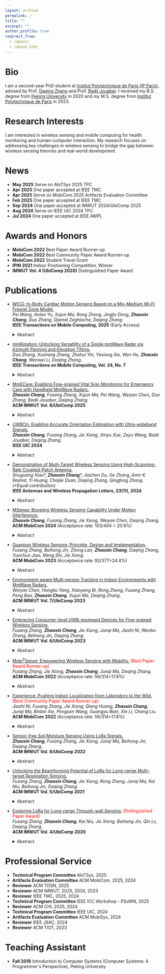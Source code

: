 ```yaml
---
layout: archive
permalink: /
title: ""
excerpt: ""
author_profile: true
redirect_from: 
  - /about/
  - /about.html
---
```


Bio
======
I am a second-year PhD student at [Institut Polytechnique de Paris (IP Paris)](https://www.ip-paris.fr/en), advised by Prof. [Daqing Zhang](https://scholar.google.com.hk/citations?hl=en&user=qn8CqEYAAAAJ&view_op=list_works&sortby=pubdate) and Prof. [Badii Jouaber](https://badiijouaber.wp.imtbs-tsp.eu/en/biography/). I received my B.S. degree from [Peking University](https://english.pku.edu.cn/) in 2020 and my M.S. degree from [Institut Polytechnique de Paris](https://www.ip-paris.fr/en) in 2023.

Research Interests
======
I am interested in wireless sensing and mobile computing for health monitoring and human-computer interaction. My research focuses on addressing key challenges in wireless sensing to bridge the gap between wireless sensing theories and real-world development.

News
======

- **May 2025** Serve on AIoTSys 2025 TPC
- **Apr 2025** One paper accepted at IEEE TMC
- **Apr 2025** Serve on MobiCom 2025 Artifacts Evaluation Committee
- **Feb 2025** One paper accepted at IEEE TMC
- **Sep 2024** One paper accepted at IMWUT 2024/UbiComp 2025
- **Aug 2024** Serve on IEEE UIC 2024 TPC
- **Jul 2024** One paper accepted at IEEE AWPL

Awards and Honors
======

- **MobiCom 2022** Best Paper Award Runner-up
- **MobiCom 2022** Best Community Paper Award Runner-up
- **MobiCom 2022** Student Travel Grant
- **IPIN 2021** Indoor Positioning Competition, Winner
- **IMWUT Vol. 4 (UbiComp 2020)** Distinguished Paper Award

Publications
======

- [WiCG: In-Body Cardiac Motion Sensing Based on a Mix-Medium Wi-Fi Fresnel Zone Model.](https://ieeexplore.ieee.org/document/10978106)\
  *Pei Wang, Anlan Yu, Xujun Ma, Rong Zheng, Jingfu Dong, <strong>Zhaoxin Chang</strong>, Duo Zhang, Djamal Zeghlache, Daqing Zhang.*\
  **IEEE Transactions on Mobile Computing, 2025** (Early Access)
  <details>
    <summary>Abstract</summary>
    <div style="font-size: smaller;">
    Cardiovascular diseases (CVDs) are a leading cause of mortality worldwide, highlighting the critical need for accurate and continuous heart health monitoring. Electrocardiograms (ECG), considered as the golden standard for diagnosing and monitoring heart-related conditions, offer precise measurements but require direct skin contact, limiting their practicality for long-term and everyday use. On the other hand, existing RF sensing techniques that analyze signals reflected off the skin struggle to distinguish micro cardiac motions of the heart due to weak motion amplitude and respiration interference at the chest wall. To overcome these limitations, we introduce WiCG, a novel contact-less cardiac motion monitoring system that employs 2.4 GHz Wi-Fi signals to penetrate the chest and detect subtle cardiac movements. A mix-medium Wi-Fi Fresnel zone model is developed to explain the enhanced phase sensitivity of in-body Wi-Fi signals, which is crucial for accurately detecting cardiac motions. By strategically positioning antennas near the heart, WiCG captures ventricular motions effectively. A novel cardiac Doppler method is proposed to suppress phase noise and interference from static paths and extract the time interval between the systole and diastole of the ventricular. Extensive experiments demonstrate that the proposed system can robustly estimate the R-R and Q-T intervals of human cardiac cycles across 21 subjects and different environments with an average accuracy of 99.22% and 92.8%, achieving performance comparable to ECG.
      </div>
  </details>

- [mmRotation: Unlocking Versatility of a Single mmWave Radar via Azimuth Panning and Elevation Tilting.](https://ieeexplore.ieee.org/document/10878446)\
  *Duo Zhang, Xusheng Zhang, Zhehui Yin, Yaxiong Xie, Wen He, **Zhaoxin Chang**, Wenwei Li, Daqing Zhang.*\
  **IEEE Transactions on Mobile Computing, Vol. 24, No. 7**
  <details>
    <summary>Abstract</summary>
    <div style="font-size: smaller;">
    Indoor mmWave-based sensing technologies have garnered substantial interest from both the industrial and academic. Yet, the intrinsic challenge posed by the limited Field-of-View (FOV) of mmWave radars significantly restricts their coverage. This limitation necessitates careful selection of installation positions and orientations to optimize performance, thereby severely curtailing the versatility and widespread adoption of these systems. Traditionally, expanding coverage involved increasing the number of radar units. This paper introduces a novel approach to enhance the FOV by incorporating mobility, achieved by affixing the radar onto a pan-tilt unit capable of rotating along both the horizontal and azimuthal. Nevertheless, the disparity between the pan-tilt and the radar presents significant challenges for accurately rotating the radar's orientation. To mitigate this, we propose an automated calibration algorithm for radar and pan-tilt, ensuring precise calibration. Additionally, we have devised a radar orientation adjustment algorithm intended to automatically align the radar's FOV with the positions of detected objects to facilitate various applications. Through three case studies, we have demonstrated that mmRotation can greatly expand the sensing range, enabling support for multiple applications on a single radar, such as vital signs monitoring and fall detection. Comprehensive experimental results underscore that our system surpasses the current state-of-the-art (SOTA).
      </div>
  </details>

- [MmECare: Enabling Fine-grained Vital Sign Monitoring for Emergency Care with Handheld MmWave Radars.](https://doi.org/10.1145/3699766)\
  *<strong>Zhaoxin Chang</strong>, Fusang Zhang, Xujun Ma, Pei Wang, Weiyan Chen, Duo Zhang, Badii Jouaber, Daqing Zhang.* \
  **ACM IMWUT Vol. 8/UbiComp 2025**
  <details>
    <summary>Abstract</summary>
      <p align="center">
        <img src="/files/mmecare.png" alt="图片描述" width="700px">
      </p>
    <div style="font-size: smaller;">
    Fine-grained vital sign monitoring in emergency care is crucial for accurately assessing patient conditions, predicting disease progression, and formulating effective rescue plans. In non-hospital settings, limited equipment often necessitates manual observation of respiration and heartbeat, which can lead to significant errors. Contactless monitoring using wireless signals offers a promising alternative. Unlike traditional systems that require stationary devices for contactless sensing, handheld devices are more practical for rescuers during emergency care. However, sensing performance can be severely compromised by involuntary hand movements. Previous research has achieved respiration monitoring with handheld devices, but the randomness of hand motion still prevents reliable heartbeat monitoring. In this paper, we first demonstrate that the key to mitigating the effects of device motion lies in accurately estimating the motion direction. We then introduce a novel method that uses two static objects, i.e., corner reflectors, to precisely estimate the random motion direction of the device. These reflectors can be quickly and easily deployed by the rescuer before initiating vital sign monitoring, enabling a more thorough elimination of device motion effects. Comprehensive experiments validate the effectiveness of our solution using mmWave radar. Real-world tests demonstrate that our system can accurately monitor both respiration and heartbeat with handheld devices, significantly enhancing emergency medical response by improving the accuracy and feasibility of vital sign monitoring in urgent situations.
      </div>
  </details>

- [UWBOri: Enabling Accurate Orientation Estimation with Ultra-wideband Signals.](https://ieeexplore.ieee.org/document/10925144)\
  *<strong>Zhaoxin Chang</strong>, Fusang Zhang, Jie Xiong, Xinyu Xue, Zeyu Wang, Badii Jouaber, Daqing Zhang.* \
  **IEEE UIC 2024**
  <details>
    <summary>Abstract</summary>
      <p align="center">
        <img src="/files/uwbori.png" alt="图片描述" width="700px">
      </p>
    <div style="font-size: smaller;">
    The development of smart devices has highlighted the need for human-device interaction. A key aspect of this interaction lies in the estimation of the physical orientation of the device, which is crucial for various applications. Conventional methods employing Inertial Measurement Units (IMU) encounter limitations such as cumulative errors and magnetic interference. In this paper, we propose UWBOri, a novel method for orientation estimation using Ultra-wideband (UWB) technology. UWB technology, which is increasingly integrated into smart devices, offers superior ranging accuracy owing to its large bandwidth. By leveraging the localization information obtained between a fixed UWB-equipped anchor device and the user device, UWBOri can accurately estimate the orientation of the user device. The efficacy of UWBOri has been validated through extensive laboratory experiments designed to evaluate the accuracy of orientation estimation. Furthermore, we demonstrate the practical applicability of UWBOri in two distinct scenarios: IoT device selection and augmented reality (AR). These applications illustrate the potential of our solution in real-world scenarios.
      </div>
  </details>

- [Demonstration of Multi-Target Wireless Sensing Using High-Scanning-Rate Coupled-Patch Antenna.](https://ieeexplore.ieee.org/abstract/document/10602751)\
  *Shuguang Xiao\*, **Zhaoxin Chang**\*, Jiachen Du, Ge Zhang, Amir K. Rashid, Yi Huang, Chaijie Duan, Daqing Zhang, Qingfeng Zhang. (\*Equal contribution)*\
  **IEEE Antennas and Wireless Propagation Letters, 23(11), 2024**
  <details>
    <summary>Abstract</summary>
      <p align="center">
        <img src="/files/FSA.png" alt="图片描述" width="500px">
      </p>
    <div style="font-size: smaller;">
    This paper proposes a frequency-diverse multi-target wireless sensing system for integrated sensing and communication (ISAC) applications. A coupled-patch antenna (CPA) with frequency-dependent beam scanning capability is employed as the key component for multi-target localization and respiration detection. Owing to the high scanning rate of 25.8° per 1% bandwidth, the designed CPA is able to continuously scan an angle range of 93° across broadside as frequency varies from 3.26 GHz to 3.38 GHz, which well fits the ISAC application in Sub-6 GHz frequency. Four examples are given to demonstrate the benefit of high-scanning-rate CPA for multi-target localization, respiration detection, and surrounding interference mitigation.
      </div>
  </details>

- [MSense: Boosting Wireless Sensing Capability Under Motion Interference.](https://dl.acm.org/doi/10.1145/3636534.3649350)\
  *<strong>Zhaoxin Chang</strong>, Fusang Zhang, Jie Xiong, Weiyan Chen, Daqing Zhang.* \
  **ACM MobiCom 2024** (Acceptance rate: 103/494 = 20.9%)
  <details>
    <summary>Abstract</summary>
      <p align="center">
        <img src="/files/MSense.png" alt="图片描述" width="500px">
      </p>
    <div style="font-size: smaller;">
    Wireless signals have been widely utilized for human sensing. However, wireless sensing systems face a fundamental limitation, i.e., the wireless device must keep static during the sensing process. Also, when sensing fine-grained human motions such as respiration, the human target is required to stay stationary. This is because wireless sensing relies on signal variations for sensing. When device is moving or human body is moving, the signal variation caused by the target area (e.g., chest for respiration sensing) is mixed with the signal variation induced by device or other body parts, failing wireless sensing. In this paper, we propose MSense, a general solution to deal with motion interference from wireless device and/or human body, moving wireless sensing one step forward towards real-life adoption. We establish the sensing model by taking both device motion and interfering body motion into consideration. By extracting the effect of body and device motions through pure signal processing, the motion interference can be removed to achieve accurate target sensing. Comprehensive experiments demonstrate the effectiveness of the proposed scheme. The achieved solution is general and can be applied to different sensing tasks involving both periodic and aperiodic motions.
      </div>
  </details>

- [Quantum Wireless Sensing: Principle, Design and Implementation.](https://dl.acm.org/doi/10.1145/3570361.3613258)\
  *Fusang Zhang, Beihong Jin, Zitong Lan, **Zhaoxin Chang**, Daqing Zhang, Yuechun Jiao, Meng Shi, Jie Xiong.*\
  **ACM MobiCom 2023** (Acceptance rate: 92/377=24.4%)
  <details>
    <summary>Abstract</summary>
    <p align="center">
        <img src="/files/quantum.png" alt="图片描述" width="800px">
    </p>
    <div style="font-size: smaller;">
    Recent years have witnessed a tremendous amount of interest in wireless sensing, i.e., instead of employing traditional sensors, wireless signal is utilized for sensing purposes. Contact-free wireless sensing has been successfully demonstrated using various RF signals such as WiFi, RFID, LoRa, and mmWave, enabling a large range of applications. However, limited by hardware thermal noise, the granularity of RF sensing is still relatively coarse. In this paper, instead of using the macro signal power/phase for sensing, we propose the first quantum wireless sensing system, which uses the micro energy level of atoms for sensing, improving the sensing granularity by an order of magnitude. The proposed quantum wireless sensing system is capable of utilizing a wide spectrum of frequencies (e.g., 2.4 GHz, 5 GHz and 28 GHz) for sensing. We demonstrate the superior performance of quantum wireless sensing with two widely-used signals, i.e., WiFi and 28 GHz millimeter wave. We show that quantum wireless sensing can push the sensing granularity of WiFi from millimeter level to sub-millimeter level and push the sensing granularity of millimeter wave to micrometer level.
      </div>
  </details>

- [Environment-aware Multi-person Tracking in Indoor Environments with MmWave Radars.](https://dl.acm.org/doi/10.1145/3610902)\
  *Weiyan Chen, Hongliu Yang, Xiaoyang Bi, Rong Zheng, Fusang Zhang, Peng Bao, **Zhaoxin Chang**, Xujun Ma, Daqing Zhang.*\
  **ACM IMWUT Vol. 7/UbiComp 2023**
  <details>
    <summary>Abstract</summary>
      <p align="center">
        <img src="/files/multitarget.png" alt="图片描述" width="800px">
      </p>
    <div style="font-size: smaller;">
    Device-free indoor localization and tracking using commercial millimeter wave radars have attracted much interest lately due to their non-intrusive nature and high spatial resolution. However, it is challenging to achieve high tracking accuracy due to rich multipath reflection and occlusion in indoor environments. Static objects with non-negligible reflectance of mmWave signals interact with moving human subjects and generate time-varying multipath ghosts and shadow ghosts, which can be easily confused as real subjects. To characterize the complex interactions, we first develop a geometric model that estimates the location of multipath ghosts given the locations of humans and static reflectors. Based on this model, the locations of static reflectors that form a reflection map are automatically estimated from received radar signals as a single person traverses the environment along arbitrary trajectories. The reflection map allows for the elimination of multipath and shadow ghost interference as well as the augmentation of weakly reflected human subjects in occluded areas. The proposed environment-aware multi-person tracking system can generate reflection maps with a mean error of 15.5cm and a 90-percentile error of 30.3cm, and achieve multi-person tracking accuracy with a mean error of 8.6cm and a 90-percentile error of 17.5cm, in four representative indoor spaces with diverse subjects using a single mmWave radar.
      </div>
  </details>

- [Embracing Consumer-level UWB-equipped Devices for Fine-grained Wireless Sensing.](https://dl.acm.org/doi/10.1145/3569487)\
  *Fusang Zhang, **Zhaoxin Chang**, Jie Xiong, Junqi Ma, Jiazhi Ni, Wenbo Zhang, Beihong Jin, Daqing Zhang.*\
  **ACM IMWUT Vol. 6/UbiComp 2023**
  <details>
    <summary>Abstract</summary>
      <p align="center">
        <img src="/files/uwb.png" alt="图片描述" width="500px">
      </p>
    <div style="font-size: smaller;">
    RF sensing has been actively exploited in the past few years to enable novel IoT applications. Among different wireless technologies, WiFi-based sensing is most popular owing to the pervasiveness of WiFi infrastructure. However, one critical issue associated with WiFi sensing is that the information required for sensing can not be obtained from consumer-level devices such as smartphones or smart watches. The commonly-seen WiFi devices in our everyday lives actually can not be utilized for sensing. Instead, dedicated hardware with a specific WiFi card (e.g., Intel 5300) needs to be used for WiFi sensing. This paper involves Ultra-Wideband (UWB) into the ecosystem of RF sensing and makes RF sensing work on consumer-level hardware such as smartphones and smart watches for the first time. We propose a series of methods to realize UWB sensing on consumer-level electronics without any hardware modification. By leveraging fine-grained human respiration monitoring as the application example, we demonstrate that the achieved performance on consumer-level electronics is comparable to that achieved using dedicated UWB hardware. We show that UWB sensing hosted on consumer-level electronics is able to achieve fine granularity, robustness against interference and also multi-target sensing, pushing RF sensing one step towards real-life adoption.
      </div>
  </details>

- [Mobi$^2$Sense: Empowering Wireless Sensing with Mobility.](https://dl.acm.org/doi/10.1145/3495243.3560518) <font color=red font-weight=bold>(Best Paper Award Runner-up)</font>\
  *Fusang Zhang, Jie Xiong, **Zhaoxin Chang**, Junqi Ma, Daqing Zhang.*\
  **ACM MobiCom 2022** (Acceptance rate: 56/314=17.8%)
  <details>
    <summary>Abstract</summary>
      <p align="center">
        <img src="/files/Mobi2Sense.png" alt="图片描述" width="500px">
      </p>
    <div style="font-size: smaller;">
    Besides the conventional communication function, wireless signals are actively exploited for sensing purposes recently. However, a missing component of existing wireless sensing is sensing under device motions. This is challenging because device motions can easily overwhelm target motions such as chest displacement used for respiration sensing. This paper takes a first step in the direction of involving device mobility into the ecosystem of wireless sensing. Owning to the miniaturization and low cost of ultra-wideband (UWB) chip in recent years, we propose to integrate the accuracy of UWB sensing with mobility to support truly ubiquitous wireless sensing. We propose Mobi2Sense, a system design to support sensing under device motions. We propose novel signal processing schemes to remove the effect of device motions on sensing and prototype Mobi2Sense using commodity UWB hardware. Real-world applications demonstrate that even in the presence of device motions, fine-grained Mobi2Sense is able to capture subtle target motions to "hear" music, "see" human respiration, and "recognize" multi-target gestures at a high accuracy.
    </div>
  </details>

- [Experience: Pushing Indoor Localization from Laboratory to the Wild.](https://dl.acm.org/doi/10.1145/3495243.3560546) <font color=red font-weight=bold>(Best Community Paper Award Runner-up)</font>\
  *Jiazhi Ni, Fusang Zhang, Jie Xiong, Qiang Huang, **Zhaoxin Chang**, Junqi Ma, Binbin Xie, Pengsen Wang, Guangyu Bian, Xin Li, Chang Liu.*\
  **ACM MobiCom 2022** (Acceptance rate: 56/314=17.8%)
  <details>
    <summary>Abstract</summary>
     <p align="center">
        <img src="/files/wifi.png" alt="图片描述" width="600px">
      </p>
    <div style="font-size: smaller;">
    While GPS-based outdoor localization has become a norm, very few indoor localization systems have been deployed and used. In this paper, we share our 5-year experience on the design, development and evaluation of a large-scale WiFi indoor localization system. We address practical challenges encountered to bridge the gap between indoor localization research in the laboratory and system deployment in the wild. The system is currently used in 1469 shopping malls, 393 office buildings and 35 hospitals across 35 cities to provide location service to millions of users on a daily basis. We hope the shared experience can benefit the design of real-world indoor localization systems and the practical problems identified can change the focus of indoor localization research. We released our dataset that contains fingerprints collected from 1469 shopping malls and one office building.
      </div>
  </details>

- [Sensor-free Soil Moisture Sensing Using LoRa Signals.](https://dl.acm.org/doi/10.1145/3534608)\
  *<strong>Zhaoxin Chang</strong>, Fusang Zhang, Jie Xiong, Junqi Ma, Beihong Jin, Daqing Zhang.* \
  **ACM IMWUT Vol. 6/UbiComp 2022**
  <details>
    <summary>Abstract</summary>
      <p align="center">
        <img src="/files/soil.png" alt="图片描述" width="500px">
      </p>
    <div style="font-size: smaller;">
    Soil moisture sensing is one of the most important components in smart agriculture. It plays a critical role in increasing crop yields and reducing water waste. However, existing commercial soil moisture sensors are either expensive or inaccurate, limiting their real-world deployment. In this paper, we utilize wide-area LoRa signals to sense soil moisture without a need of dedicated soil moisture sensors. Different from traditional usage of LoRa in smart agriculture which is only for sensor data transmission, we leverage LoRa signal itself as a powerful sensing tool. The key insight is that the dielectric permittivity of soil which is closely related to soil moisture can be obtained from phase readings of LoRa signals. Therefore, antennas of a LoRa node can be placed in the soil to capture signal phase readings for soil moisture measurements. Though promising, it is non-trivial to extract accurate phase information due to unsynchronization of LoRa transmitter and receiver. In this work, we propose to include a low-cost switch to equip the LoRa node with two antennas to address the issue. We develop a delicate chirp ratio approach to cancel out the phase offset caused by transceiver unsynchronization to extract accurate phase information. The proposed system design has multiple unique advantages including high accuracy, robustness against motion interference and large sensing range for large-scale deployment in smart agriculture. Experiments with commodity LoRa nodes show that our system can accurately estimate soil moisture at an average error of 3.1%, achieving a performance comparable to high-end commodity soil moisture sensors. Field studies show that the proposed system can accurately sense soil moisture even when the LoRa gateway is 100 m away from the LoRa node, enabling wide-area soil moisture sensing for the first time.
    </div>
  </details>
  
- [Unlocking the Beamforming Potential of LoRa for Long-range Multi-target Respiration Sensing.](https://dl.acm.org/doi/abs/10.1145/3463526)\
  *Fusang Zhang, **Zhaoxin Chang**, Jie Xiong, Rong Zheng, Junqi Ma, Kai Niu, Beihong Jin, Daqing Zhang.*\
  **ACM IMWUT Vol. 5/UbiComp 2021**
  <details>
    <summary>Abstract</summary>
      <p align="center">
        <img src="/files/beamforming.png" alt="图片描述" width="200px">
      </p>
    <div style="font-size: smaller;">
    Despite extensive research effort in contact-free sensing using RF signals in the last few years, there still exist significant barriers preventing their wide adoptions. One key issue is the inability to sense multiple targets due to the intrinsic nature of relying on reflection signals for sensing: the reflections from multiple targets get mixed at the receiver and it is extremely difficult to separate these signals to sense each individual. This problem becomes even more severe in long-range LoRa sensing because the sensing range is much larger compared to WiFi and acoustic based sensing. In this work, we address the challenging multi-target sensing issue, moving LoRa sensing one big step towards practical adoption. The key idea is to effectively utilize multiple antennas at the LoRa gateway to enable spatial beamforming to support multi-target sensing. While traditional beamforming methods adopted in WiFi and Radar systems rely on accurate channel information or transmitter-receiver synchronization, these requirements can not be satisfied in LoRa systems: the transmitter and receiver are not synchronized and no channel state information can be obtained from the cheap LoRa nodes. Another interesting observation is that while beamforming helps to increase signal strength, the phase/amplitude information which is critical for sensing can get corrupted during the beamforming process, eventually compromising the sensing capability. In this paper, we propose novel signal processing methods to address the issues above to enable long-range multi-target reparation sensing with LoRa. Extensive experiments show that our system can monitor the respiration rates of five human targets simultaneously at an average accuracy of 98.1%.
    </div>
  </details>
  
- [Exploring LoRa for Long-range Through-wall Sensing.](https://dl.acm.org/doi/abs/10.1145/3397326) <font color=red font-weight=bold>(Distinguished Paper Award)</font>\
  *Fusang Zhang, **Zhaoxin Chang**, Kai Niu, Jie Xiong, Beihong Jin, Qin Lv, Daqing Zhang.*\
  **ACM IMWUT Vol. 4/UbiComp 2020**
  <details>
    <summary>Abstract</summary>
     <p align="center">
        <img src="/files/lora.png" alt="图片描述" width="500px">
      </p>
    <div style="font-size: smaller;">
    Wireless signals have been extensively utilized for contactless sensing in the past few years. Due to the intrinsic nature of employing the weak target-reflected signal for sensing, the sensing range is limited. For instance, WiFi and RFID can achieve 3-6 meter sensing range while acoustic-based sensing is limited to less than one meter. In this work, we identify exciting sensing opportunities with LoRa, which is the new long-range communication technology designed for IoT communication. We explore the sensing capability of LoRa, both theoretically and experimentally. We develop the sensing model to characterize the relationship between target movement and signal variation, and propose novel techniques to increase LoRa sensing range to over 25 meters for human respiration sensing. We further build a prototype system which is capable of sensing both coarse-grained and fine-grained human activities. Experimental results show that (1) human respiration can still be sensed when the target is 25 meters away from the LoRa devices, and 15 meters away with a wall in between; and (2) human walking (both displacement and direction) can be tracked accurately even when the target is 30 meters away from the LoRa transceiver pair.
    </div>
  </details>

Professional Service
======

- **Technical Program Committee** AIoTSys, 2025
- **Artifacts Evaluation Committee** ACM MobiCom, 2025, 2024
- **Reviewer** ACM TOSN, 2025
- **Reviewer** ACM IMWUT, 2025, 2024, 2023
- **Reviewer** IEEE TMC, 2025, 2024
- **Technical Program Committee** IEEE ICC Workshop - PSoWN, 2025
- **Reviewer** ACM CHI, 2025, 2024
- **Technical Program Committee** IEEE UIC, 2024
- **Artifacts Evaluation Committee** ACM MobiSys, 2024
- **Reviewer** IEEE JSAC, 2024
- **Reviewer** ACM TIOT, 2023

Teaching Assistant
======

- **Fall 2018** Introduction to Computer Systems (Computer Systems: A Programmer's Perspective), Peking University
